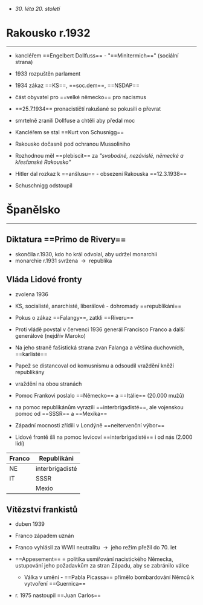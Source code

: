 - _30. léta 20. století_
# Rakousko r.1932
---
- kancléřem ==Engelbert Dollfuss== - "==Minitermich==" (sociální strana)
- 1933 rozpuštěn parlament
- 1934 zákaz ==KS==, ==soc.dem==, ==NSDAP==
- část obyvatel pro ==velké německo== pro nacismus

- ==25.7.1934== pronacističtí rakušané se pokusili o převrat
- smrtelně zranili Dollfuse a chtěli aby předal moc

- Kancléřem se stal ==Kurt von Schusnigg==
- Rakousko dočasně pod ochranou Mussoliniho

- Rozhodnou měl ==plebiscit== za _"svobodné, nezávislé, německé a křesťanské Rakousko"_
- Hitler dal rozkaz k ==anšlusu== - obsezení Rakouska ==12.3.1938==
- Schuschnigg odstoupil

# Španělsko
---
## Diktatura ==Primo de Rivery==
- skončila r.1930, kdo ho král odvolal, aby udržel monarchii
- monarchie r.1931 svržena  ${\ \longrightarrow\ }$ republika 
## Vláda Lidové fronty
- zvolena 1936
- KS, socialisté, anarchisté, liberálové - dohromady ==republikáni==
- Pokus o zákaz ==Falangy==, zatkli ==Riveru==
- Proti vládě povstal v červenci 1936 generál Francisco Franco a další generálové (nejdřív Maroko)
- Na jeho straně fašistická strana zvan Falanga a většina duchovních, ==karlisté==


- Papež se distancoval od komusnismu a odsoudil vraždění kněží republikány
- vraždění na obou stranách
- Pomoc Frankovi poslalo ==Německo== a ==Itálie== (20.000 mužů)
- na pomoc republikánům vyrazili ==interbrigadisté==, ale vojenskou pomoc od ==SSSR== a ==Mexika==

- Západní mocnosti zřídili v Londýně ==neitervenční výbor==
- Lidové frontě šli na pomoc levicoví ==interbrigadisté== i od nás (2.000 lidí)

| **Franco** | **Republikáni** |
| ---------- | --------------- |
| NE         | interbrigadisté |
| IT         | SSSR            |
|            | Mexio           |

## Vítězství frankistů
- duben 1939
- Franco západem uznán 
- Franco vyhlásil za WWII neutralitu  ${\ \longrightarrow\ }$ jeho režim přežil do 70. let
- ==Appesement== = politika usmiřování nacistického Německa, ustupování jeho požadavkům za stran Západu, aby se zabránilo válce

	- Válka v umění -  ==Pabla Picassa== přimělo bombardování Němců k vytvoření ==Guernica==
- r. 1975 nastoupil ==Juan Carlos==